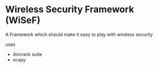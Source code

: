 
# Wireless Security Framework (WiSeF)

A Framework which should make it easy to play with wireless security

uses 
* Aircrack suite
* scapy

